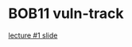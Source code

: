 # BOB11 vuln-track

[lecture #1 slide](https://drive.google.com/file/d/1-FDPWQfglriRKXtF5OH6zS72X2qkrs9t/view?usp=sharing)
